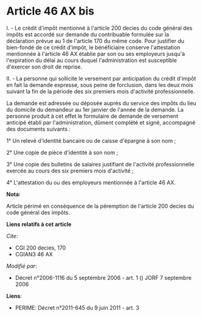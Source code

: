 # Article 46 AX bis

I. - Le crédit d'impôt mentionné à l'article 200 decies du code général des impôts est accordé sur demande du contribuable
formulée sur la déclaration prévue au 1 de l'article 170 du même code. Pour justifier du bien-fondé de ce crédit d'impôt, le
bénéficiaire conserve l'attestation mentionnée à l'article 46 AX établie par son ou ses employeurs jusqu'à l'expiration du
délai au cours duquel l'administration est susceptible d'exercer son droit de reprise.

II. - La personne qui sollicite le versement par anticipation du crédit d'impôt en fait la demande expresse, sous peine de
forclusion, dans les deux mois suivant la fin de la période des six premiers mois d'activité professionnelle.

La demande est adressée ou déposée auprès du service des impôts du lieu du domicile du demandeur au 1er janvier de l'année de
la demande. La personne produit à cet effet le formulaire de demande de versement anticipé établi par l'administration,
dûment complété et signé, accompagné des documents suivants :

1° Un relevé d'identité bancaire ou de caisse d'épargne à son nom ;

2° Une copie de pièce d'identité à son nom ;

3° Une copie des bulletins de salaires justifiant de l'activité professionnelle exercée au cours des six premiers mois
d'activité ;

4° L'attestation du ou des employeurs mentionnée à l'article 46 AX.

**Nota:**

Article périmé en conséquence de la péremption de l'article 200 decies du code général des impôts.

**Liens relatifs à cet article**

_Cite_:

  - CGI 200 decies, 170
  - CGIAN3 46 AX

_Modifié par_:

  - Décret n°2006-1116 du 5 septembre 2006 - art. 1 () JORF 7 septembre 2006

**Liens**:

  - PERIME: Décret n°2011-645 du 9 juin 2011 - art. 3
